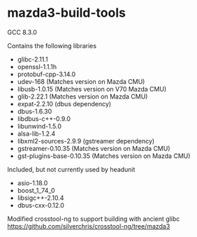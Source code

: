 # mazda3-build-tools

GCC 8.3.0

Contains the following libraries
- glibc-2.11.1
- openssl-1.1.1h
- protobuf-cpp-3.14.0
- udev-168 (Matches version on Mazda CMU)
- libusb-1.0.15 (Matches version on V70 Mazda CMU)
- glib-2.22.1 (Matches version on Mazda CMU)
- expat-2.2.10 (dbus dependency)
- dbus-1.6.30
- libdbus-c++-0.9.0
- libunwind-1.5.0
- alsa-lib-1.2.4
- libxml2-sources-2.9.9 (gstreamer dependency)
- gstreamer-0.10.35 (Matches version on Mazda CMU)
- gst-plugins-base-0.10.35 (Matches version on Mazda CMU)

Included, but not currently used by headunit
- asio-1.18.0
- boost_1_74_0
- libsigc++-2.10.4
- dbus-cxx-0.12.0

Modified crosstool-ng to support building with ancient glibc https://github.com/silverchris/crosstool-ng/tree/mazda3
